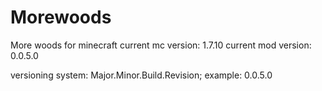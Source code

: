 Morewoods
=========

More woods for minecraft
current mc version: 1.7.10
current mod version: 0.0.5.0

versioning system: Major.Minor.Build.Revision; example: 0.0.5.0
